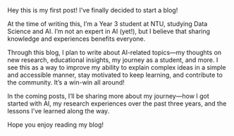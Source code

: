 Hey this is my first post!
I've finally decided to start a blog!

At the time of writing this, I’m a Year 3 student at NTU, studying Data Science and AI. I’m not an expert in AI (yet!), but I believe that sharing knowledge and experiences benefits everyone.

Through this blog, I plan to write about AI-related topics—my thoughts on new research, educational insights, my journey as a student, and more. I see this as a way to improve my ability to explain complex ideas in a simple and accessible manner, stay motivated to keep learning, and contribute to the community. It’s a win-win all around!

In the coming posts, I’ll be sharing more about my journey—how I got started with AI, my research experiences over the past three years, and the lessons I’ve learned along the way.

Hope you enjoy reading my blog!